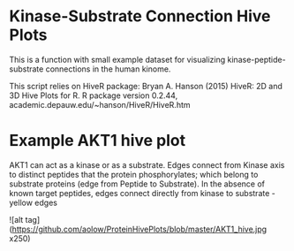 # Kinase-Substrate Connection Hive Plots

This is a function with small example dataset for visualizing kinase-peptide-substrate connections in the human kinome.

This script relies on HiveR package:
  Bryan A. Hanson (2015) HiveR: 2D and 3D Hive Plots for R. R package version 0.2.44,
  academic.depauw.edu/~hanson/HiveR/HiveR.htm
  
  
# Example AKT1 hive plot

AKT1 can act as a kinase or as a substrate. Edges connect from Kinase axis to distinct peptides that the protein phosphorylates; which belong to substrate proteins (edge from Peptide to Substrate). In the absence of known target peptides, edges connect directly from kinase to substrate - yellow edges

![alt tag](https://github.com/aolow/ProteinHivePlots/blob/master/AKT1_hive.jpg x250)
